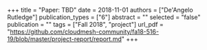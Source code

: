 +++
title = "Paper: TBD"
date = 2018-11-01
authors = ["De'Angelo Rutledge"]
publication_types = ["6"]
abstract = ""
selected = "false"
publication = ""
tags = ["Fall 2018", "project"]
url_pdf = "https://github.com/cloudmesh-community/fa18-516-19/blob/master/project-report/report.md"
+++

